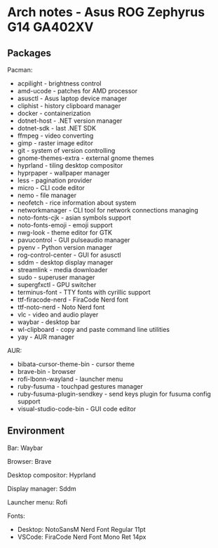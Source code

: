 # Arch notes - Asus ROG Zephyrus G14 GA402XV

## Packages

Pacman:

* acpilight - brightness control
* amd-ucode - patches for AMD processor
* asusctl - Asus laptop device manager
* cliphist - history clipboard manager
* docker - containerization
* dotnet-host - .NET version manager
* dotnet-sdk - last .NET SDK
* ffmpeg - video converting
* gimp - raster image editor
* git - system of version controlling
* gnome-themes-extra - external gnome themes
* hyprland - tiling desktop compositor
* hyprpaper - wallpaper manager
* less - pagination provider
* micro - CLI code editor
* nemo - file manager
* neofetch - rice information about system
* networkmanager - CLI tool for network connections managing
* noto-fonts-cjk - asian symbols support
* noto-fonts-emoji - emoji support
* nwg-look - theme editor for GTK
* pavucontrol - GUI pulseaudio manager
* pyenv - Python version manager
* rog-control-center - GUI for asusctl
* sddm - desktop display manager
* streamlink - media downloader
* sudo - superuser manager
* supergfxctl - GPU switcher
* terminus-font - TTY fonts with cyrillic support
* ttf-firacode-nerd - FiraCode Nerd font
* ttf-noto-nerd - Noto Nerd font
* vlc - video and audio player
* waybar - desktop bar
* wl-clipboard - copy and paste command line utilities
* yay - AUR manager

AUR:

* bibata-cursor-theme-bin - cursor theme
* brave-bin - browser
* rofi-lbonn-wayland - launcher menu
* ruby-fusuma - touchpad gestures manager
* ruby-fusuma-plugin-sendkey - send keys plugin for fusuma config support
* visual-studio-code-bin - GUI code editor

## Environment

Bar: Waybar

Browser: Brave

Desktop compositor: Hyprland

Display manager: Sddm

Launcher menu: Rofi

Fonts:

* Desktop: NotoSansM Nerd Font Regular 11pt
* VSCode: FiraCode Nerd Font Mono Ret 14px
